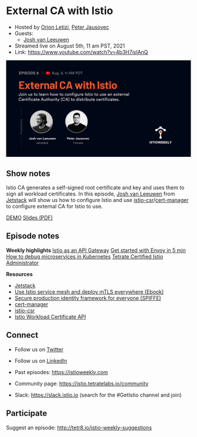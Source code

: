 # External CA with Istio

- Hosted by [Orion Letizi](https://twitter.com/orionletizi), [Peter Jausovec](https://twitter.com/pjausovec)
- Guests:
  - [Josh van Leeuwen](https://twitter.com/joshvanl)
- Streamed live on August 5th, 11 am PST, 2021
- Link: https://www.youtube.com/watch?v=4b3H7isIAnQ

![episode image](008.png)

## Show notes

Istio CA generates a self-signed root certificate and key and uses them to sign all workload certificates. In this episode,  [Josh van Leeuwen](https://twitter.com/joshvanl) from [Jetstack](https://jetstack.io) will show us how to configure Istio and use [istio-csr](https://github.com/cert-manager/istio-csr)/[cert-manager](https://cert-manager.io/) to configure external CA for Istio to use.

[DEMO](https://github.com/JoshVanL/tetrate-istio-weekly-2021-08-05)
[Slides (PDF)](https://github.com/JoshVanL/tetrate-istio-weekly-2021-08-05/blob/main/assets/istio_External_CA.pdf)

## Episode notes

**Weekly highlights**
[Istio as an API Gateway](https://tetr8.io/istio-api-gateway)
[Get started with Envoy in 5 min](https://tetr8.io/5-minute-envoy)
[How to debug microservices in Kubernetes](https://tetr8.io/debug-microservices)
[Tetrate Certified Istio Administrator](https://tetr8.io/istio-administrator)

**Resources**
- [Jetstack](https://www.jetstack.io/)
- [Use Istio service mesh and deploy mTLS everywhere (Ebook)](https://campaigns.jetstack.io/istio_service_mesh/)
- [Secure production identity framework for everyone (SPIFFE)](https://spiffe.io)
- [cert-manager](https://github.com/jetstack/cert-manager)
- [istio-csr](https://github.com/jetstack/istio-csr)
- [Istio Workload Certificate API](https://docs.google.com/document/d/1QACaJW8LpQMvdbPd-EoVtYNcNprTb6vScj72k-qHyT4/edit#heading=h.as1yzu52kj40)


## Connect

- Follow us on [Twitter](https://twitter.com/tetrateio)
- Follow us on [LinkedIn](https://www.linkedin.com/company/tetrate)
- Past episodes: https://istioweekly.com

- Community page: https://istio.tetratelabs.io/community
- Slack: https://slack.istio.io (search for the #GetIstio channel and join)

## Participate

Suggest an episode: http://tetr8.io/istio-weekly-suggestions